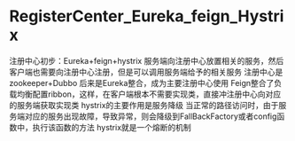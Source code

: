 # RegisterCenter_Eureka_feign_Hystrix
注册中心初步：Eureka+feign+hystrix
服务端向注册中心放置相关的服务，然后客户端也需要向注册中心注册，但是可以调用服务端给予的相关服务
注册中心是zookeeper+Dubbo
后来是Eureka整合，成为主要注册中心使用
Feign整合了负载均衡配置ribbon，这样，在客户端根本不需要实现类，直接冲注册中心向对应的服务端获取实现类
hystrix的主要作用是服务降级
当正常的路径访问时，由于服务端对应的服务出现故障，导致异常，则会降级到FallBackFactory或者config函数中，执行该函数的方法
hystrix就是一个熔断的机制
